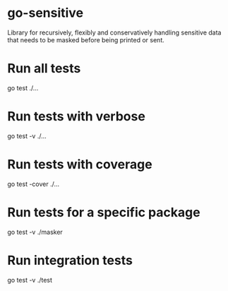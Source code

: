 # go-sensitive
Library for recursively, flexibly and conservatively handling sensitive data that needs to be masked before being printed or sent.


# Run all tests
go test ./...

# Run tests with verbose
go test -v ./...

# Run tests with coverage
go test -cover ./...

# Run tests for a specific package
go test -v ./masker

# Run integration tests
go test -v ./test